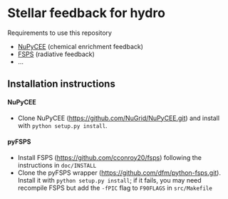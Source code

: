 # Stellar feedback for hydro

Requirements to use this repository

* [NuPyCEE](https://github.com/NuGrid/NuPyCEE) (chemical enrichment feedback)
* [FSPS](https://github.com/cconroy20/fsps) (radiative feedback)
* ...

## Installation instructions

#### NuPyCEE
* Clone NuPyCEE (https://github.com/NuGrid/NuPyCEE.git) and install with `python setup.py install`.

#### pyFSPS
* Install FSPS (https://github.com/cconroy20/fsps) following the instructions in `doc/INSTALL`
* Clone the pyFSPS wrapper (https://github.com/dfm/python-fsps.git). Install it with `python setup.py install`; if it fails, you may need recompile FSPS but add the `-fPIC` flag to `F90FLAGS` in `src/Makefile`